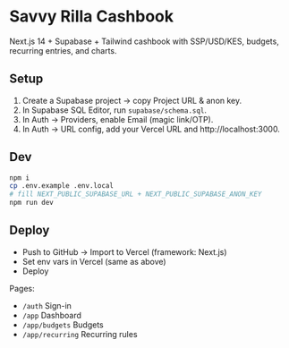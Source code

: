 # Savvy Rilla Cashbook

Next.js 14 + Supabase + Tailwind cashbook with SSP/USD/KES, budgets, recurring entries, and charts.

## Setup
1. Create a Supabase project → copy Project URL & anon key.
2. In Supabase SQL Editor, run `supabase/schema.sql`.
3. In Auth → Providers, enable Email (magic link/OTP).
4. In Auth → URL config, add your Vercel URL and http://localhost:3000.

## Dev
```bash
npm i
cp .env.example .env.local
# fill NEXT_PUBLIC_SUPABASE_URL + NEXT_PUBLIC_SUPABASE_ANON_KEY
npm run dev
```

## Deploy
- Push to GitHub → Import to Vercel (framework: Next.js)
- Set env vars in Vercel (same as above)
- Deploy

Pages:
- `/auth` Sign-in
- `/app` Dashboard
- `/app/budgets` Budgets
- `/app/recurring` Recurring rules

